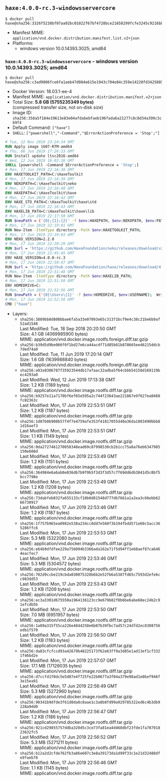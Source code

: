 ## `haxe:4.0.0-rc.3-windowsservercore`

```console
$ docker pull haxe@sha256:3326f5238bf07aa92bc01022f67bf4728bce21658299fcfe3245c9216bb4a3a6
```

-	Manifest MIME: `application/vnd.docker.distribution.manifest.list.v2+json`
-	Platforms:
	-	windows version 10.0.14393.3025; amd64

### `haxe:4.0.0-rc.3-windowsservercore` - windows version 10.0.14393.3025; amd64

```console
$ docker pull haxe@sha256:c3ad9806fce6fa1aeb47d084e615e1943c704e84c359e14220fd3425885e3ea7
```

-	Docker Version: 18.03.1-ee-4
-	Manifest MIME: `application/vnd.docker.distribution.manifest.v2+json`
-	Total Size: **5.8 GB (5755235349 bytes)**  
	(compressed transfer size, not on-disk size)
-	Image ID: `sha256:358a5f184e19613e83e04afdabebfaeb196fada6a21277c8c8d34a399c3cb9f4`
-	Default Command: `["haxe"]`
-	`SHELL`: `["powershell","-Command","$ErrorActionPreference = 'Stop';"]`

```dockerfile
# Tue, 22 Nov 2016 23:24:34 GMT
RUN Apply image 1607-RTM-amd64
# Thu, 06 Jun 2019 17:26:33 GMT
RUN Install update ltsc2016-amd64
# Wed, 12 Jun 2019 16:02:36 GMT
SHELL [powershell -Command $ErrorActionPreference = 'Stop';]
# Mon, 17 Jun 2019 22:16:38 GMT
ENV HAXETOOLKIT_PATH=C:\HaxeToolkit
# Mon, 17 Jun 2019 22:16:39 GMT
ENV NEKOPATH=C:\HaxeToolkit\neko
# Mon, 17 Jun 2019 22:16:40 GMT
ENV HAXEPATH=C:\HaxeToolkit\haxe
# Mon, 17 Jun 2019 22:16:42 GMT
ENV HAXE_STD_PATH=C:\HaxeToolkit\haxe\std
# Mon, 17 Jun 2019 22:16:43 GMT
ENV HAXELIB_PATH=C:\HaxeToolkit\haxe\lib
# Mon, 17 Jun 2019 22:17:50 GMT
RUN $newPath = ('{0};{1};{2}' -f $env:HAXEPATH, $env:NEKOPATH, $env:PATH); 	Write-Host ('Updating PATH: {0}' -f $newPath); 	[Environment]::SetEnvironmentVariable('PATH', $newPath, [EnvironmentVariableTarget]::Machine);
# Mon, 17 Jun 2019 22:19:01 GMT
RUN New-Item -ItemType directory -Path $env:HAXETOOLKIT_PATH;
# Mon, 17 Jun 2019 22:19:03 GMT
ENV NEKO_VERSION=2.2.0
# Mon, 17 Jun 2019 22:20:29 GMT
RUN $url = 'https://github.com/HaxeFoundation/neko/releases/download/v2-2-0/neko-2.2.0-win.zip'; 	Write-Host ('Downloading {0} ...' -f $url); 	[Net.ServicePointManager]::SecurityProtocol = [Net.SecurityProtocolType]::Tls12; 	Invoke-WebRequest -Uri $url -OutFile 'neko.zip'; 		Write-Host 'Verifying sha256 (93d7ca96698a6825f38ca8eea49e2e6b691c0849270174f6c1bd531290db8d69) ...'; 	if ((Get-FileHash neko.zip -Algorithm sha256).Hash -ne '93d7ca96698a6825f38ca8eea49e2e6b691c0849270174f6c1bd531290db8d69') { 		Write-Host 'FAILED!'; 		exit 1; 	}; 		Write-Host 'Expanding ...'; 	New-Item -ItemType directory -Path tmp; 	Expand-Archive -Path neko.zip -DestinationPath tmp; 	if (Test-Path tmp\neko.exe) { Move-Item tmp $env:NEKOPATH } 	else { Move-Item (Resolve-Path tmp\neko* | Select -ExpandProperty Path) $env:NEKOPATH }; 		Write-Host 'Removing ...'; 	Remove-Item -Path neko.zip, tmp -Force -Recurse -ErrorAction Ignore; 		Write-Host 'Verifying install ...'; 	Write-Host '  neko -version'; neko -version; 		Write-Host 'Complete.';
# Mon, 17 Jun 2019 22:45:45 GMT
ENV HAXE_VERSION=4.0.0-rc.3
# Mon, 17 Jun 2019 22:50:47 GMT
RUN $url = 'https://github.com/HaxeFoundation/haxe/releases/download/4.0.0-rc.3/haxe-4.0.0-rc.3-win64.zip'; 	Write-Host ('Downloading {0} ...' -f $url); 	[Net.ServicePointManager]::SecurityProtocol = [Net.SecurityProtocolType]::Tls12; 	Invoke-WebRequest -Uri $url -OutFile haxe.zip; 		Write-Host 'Verifying sha256 (ab10b6d2fcff6637aa3481bc682cb0f18c3f204134afa4a16941b642d693f29e) ...'; 	if ((Get-FileHash haxe.zip -Algorithm sha256).Hash -ne 'ab10b6d2fcff6637aa3481bc682cb0f18c3f204134afa4a16941b642d693f29e') { 		Write-Host 'FAILED!'; 		exit 1; 	}; 		Write-Host 'Expanding ...'; 	New-Item -ItemType directory -Path tmp; 	Expand-Archive -Path haxe.zip -DestinationPath tmp; 	if (Test-Path tmp\haxe.exe) { Move-Item tmp $env:HAXEPATH } 	else { Move-Item (Resolve-Path tmp\haxe* | Select -ExpandProperty Path) $env:HAXEPATH }; 		Write-Host 'Removing ...'; 	Remove-Item -Path haxe.zip, tmp -Force -Recurse -ErrorAction Ignore; 		Write-Host 'Verifying install ...'; 	Write-Host '  haxe -version'; haxe -version; 		Write-Host 'Complete.';
# Mon, 17 Jun 2019 22:51:48 GMT
RUN New-Item -ItemType directory -Path $env:HAXELIB_PATH;
# Mon, 17 Jun 2019 22:51:50 GMT
ENV HOMEDRIVE=C:
# Mon, 17 Jun 2019 22:52:56 GMT
RUN $newPath = ('{0}\Users\{1}' -f $env:HOMEDRIVE, $env:USERNAME); 	Write-Host ('Updating HOMEPATH: {0}' -f $newPath); 	[Environment]::SetEnvironmentVariable('HOMEPATH', $newPath, [EnvironmentVariableTarget]::Machine);
# Mon, 17 Jun 2019 22:52:58 GMT
CMD ["haxe"]
```

-	Layers:
	-	`sha256:3889bb8d808bbae6fa5a33e07093e65c31371bcf9e4c38c21be6b9af52ad1548`  
		Last Modified: Tue, 18 Sep 2018 20:20:50 GMT  
		Size: 4.1 GB (4069985900 bytes)  
		MIME: application/vnd.docker.image.rootfs.foreign.diff.tar.gzip
	-	`sha256:b39d5d9be066f0f1bd27e6ca44acdf71d85b81b878665ee46215ddcb7ded74a0`  
		Last Modified: Tue, 11 Jun 2019 17:20:14 GMT  
		Size: 1.6 GB (1639988840 bytes)  
		MIME: application/vnd.docker.image.rootfs.foreign.diff.tar.gzip
	-	`sha256:a93a9306787f35923544db17afaac32adba5f64cbbb54158d169119bec4293a0`  
		Last Modified: Wed, 12 Jun 2019 17:13:38 GMT  
		Size: 1.2 KB (1189 bytes)  
		MIME: application/vnd.docker.image.rootfs.diff.tar.gzip
	-	`sha256:b9257e11a7170bf6ef65e595a2c744f23643ae221867e9f627ea0468fc02363c`  
		Last Modified: Mon, 17 Jun 2019 22:53:51 GMT  
		Size: 1.2 KB (1187 bytes)  
		MIME: application/vnd.docker.image.rootfs.diff.tar.gzip
	-	`sha256:1d07b0b908b57f4f7e4759afe353f41817055d40a36da1883490bbb81d16aef3`  
		Last Modified: Mon, 17 Jun 2019 22:53:51 GMT  
		Size: 1.1 KB (1149 bytes)  
		MIME: application/vnd.docker.image.rootfs.diff.tar.gzip
	-	`sha256:0da2727461270058348ead69c87998530cb2b1cc75a8a76eb6347985150e608d`  
		Last Modified: Mon, 17 Jun 2019 22:53:49 GMT  
		Size: 1.2 KB (1151 bytes)  
		MIME: application/vnd.docker.image.rootfs.diff.tar.gzip
	-	`sha256:364984e6a6ab0e036db7b9f9b5f3d3f3d57c7f69dd6db3841d5c0bf5bcc7798e`  
		Last Modified: Mon, 17 Jun 2019 22:53:49 GMT  
		Size: 1.2 KB (1208 bytes)  
		MIME: application/vnd.docker.image.rootfs.diff.tar.gzip
	-	`sha256:73dabfeb832fa655133cf10b0d81548d777db7661a1a2ea3c66ebb6266730917`  
		Last Modified: Mon, 17 Jun 2019 22:53:46 GMT  
		Size: 1.2 KB (1187 bytes)  
		MIME: application/vnd.docker.image.rootfs.diff.tar.gzip
	-	`sha256:1f757b965ea0982e538a234cc8dd7e560f3b194fbdd571e60c5acc365286ffc6`  
		Last Modified: Mon, 17 Jun 2019 22:53:53 GMT  
		Size: 5.3 MB (5322080 bytes)  
		MIME: application/vnd.docker.image.rootfs.diff.tar.gzip
	-	`sha256:e64b9dfdfee229a756094b3366ada162e71f5d94ff1e68aef87ca6464eacfec7`  
		Last Modified: Mon, 17 Jun 2019 22:53:46 GMT  
		Size: 5.3 MB (5304572 bytes)  
		MIME: application/vnd.docker.image.rootfs.diff.tar.gzip
	-	`sha256:702d9ccbe219cbda030075328b6b2e52fb6a5387fd65c7593d2efe6cc983dd53`  
		Last Modified: Mon, 17 Jun 2019 22:53:43 GMT  
		Size: 1.2 KB (1209 bytes)  
		MIME: application/vnd.docker.image.rootfs.diff.tar.gzip
	-	`sha256:ec3a3301d675550a1964136123cc9e679b82f8b6be6abe68ec24b2c91efcdb5b`  
		Last Modified: Mon, 17 Jun 2019 22:53:50 GMT  
		Size: 7.0 MB (6951957 bytes)  
		MIME: application/vnd.docker.image.rootfs.diff.tar.gzip
	-	`sha256:1a89a315f55ca226e4844250e6b07b39fbc7ad57c24dfd2ec8308756edb1f570`  
		Last Modified: Mon, 17 Jun 2019 22:56:50 GMT  
		Size: 1.2 KB (1183 bytes)  
		MIME: application/vnd.docker.image.rootfs.diff.tar.gzip
	-	`sha256:da83cfcfccd93a42679b48225173f62e63ff9a3d85e1ad13ef1cf3321f46bd2e`  
		Last Modified: Mon, 17 Jun 2019 22:57:07 GMT  
		Size: 17.1 MB (17126035 bytes)  
		MIME: application/vnd.docker.image.rootfs.diff.tar.gzip
	-	`sha256:d7ccfd1f0dc5e5d87e4f725fe22b0677a3f04a379e98ad1e0bef946f3e15ea91`  
		Last Modified: Mon, 17 Jun 2019 22:56:49 GMT  
		Size: 5.3 MB (5272960 bytes)  
		MIME: application/vnd.docker.image.rootfs.diff.tar.gzip
	-	`sha256:90341b9dfde3f61d0da8c8aae1c3a8b8fd99a929785322ed6c4b3db9228a9dd0`  
		Last Modified: Mon, 17 Jun 2019 22:56:47 GMT  
		Size: 1.2 KB (1186 bytes)  
		MIME: application/vnd.docker.image.rootfs.diff.tar.gzip
	-	`sha256:921cd29855757ddba320d5c3ce73fa81ea4d468dbf23fde1fa70791823632fc5`  
		Last Modified: Mon, 17 Jun 2019 22:56:52 GMT  
		Size: 5.3 MB (5271211 bytes)  
		MIME: application/vnd.docker.image.rootfs.diff.tar.gzip
	-	`sha256:b12a2d2cfde762fb3a86e607c3e8a39173da1d99f33c1e21d32488dfe9faeb78`  
		Last Modified: Mon, 17 Jun 2019 22:56:46 GMT  
		Size: 1.1 KB (1145 bytes)  
		MIME: application/vnd.docker.image.rootfs.diff.tar.gzip
